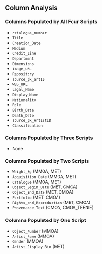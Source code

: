 ## Column Analysis

### Columns Populated by All Four Scripts
- `catalogue_number`
- `Title`
- `Creation_Date`
- `Medium`
- `Credit_Line`
- `Department`
- `Dimensions`
- `Image_URL`
- `Repository`
- `source_pk_artID`
- `Web_URL`
- `Legal_Name`
- `Display_Name`
- `Nationality`
- `Role`
- `Birth_Date`
- `Death_Date`
- `source_pk_ArtistID`
- `Classification`

### Columns Populated by Three Scripts
- None

### Columns Populated by Two Scripts
- `Weight_kg` (MMOA, MET)
- `Acquisition_Date` (MMOA, MET)
- `Catalogue` (MMOA, MET)
- `Object_Begin_Date` (MET, CMOA)
- `Object_End_Date` (MET, CMOA)
- `Portfolio` (MET, CMOA)
- `Rights_and_Reproduction` (MET, CMOA)
- `Provenance_Text` (CMOA, CMOA_TEENIE)

### Columns Populated by One Script
- `Object_Number` (MMOA)
- `Artist_Name` (MMOA)
- `Gender` (MMOA)
- `Artist_Display_Bio` (MET)